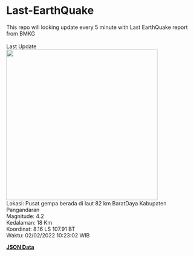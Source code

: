 # Last-EarthQuake
This repo will looking update every 5 minute with Last EarthQuake report from BMKG
<br>
<br>
Last Update
<br>
<img src="https://ews.bmkg.go.id/TEWS/data/20220202102302.mmi.jpg" width="400"/>
<br>
Lokasi: Pusat gempa berada di laut 82 km BaratDaya Kabupaten Pangandaran <br>
Magnitude: 4.2 <br>
Kedalaman: 18 Km <br>
Koordinat: 8.16 LS 107.91 BT <br>
Waktu: 02/02/2022 10:23:02 WIB <br>

<a href="./data/data.json">**JSON Data**</a>
